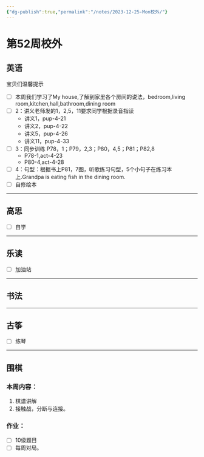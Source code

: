 ```yaml
---
{"dg-publish":true,"permalink":"/notes/2023-12-25-Mon校外/"}
---
```



# 第52周校外
## 英语
宝贝们温馨提示
- [ ] 本周我们学习了My house,了解到家里各个房间的说法，bedroom,living room,kitchen,hall,bathroom,dining room
- [ ] 2：讲义老师发的1，2,5，11要求同学根据录音指读
	- 讲义1，pup-4-21
	- 讲义2，pup-4-22
	- 讲义5，pup-4-26
	- 讲义11，pup-4-33
- [ ] 3：同步训练 P78，1；P79，2,3；P80，4,5；P81；P82,8
	- P78-1,act-4-23
	- P80-4,act-4-28
- [ ] 4：句型：根据书上P81，7图，听歌练习句型，5个小句子在练习本上.Grandpa is eating fish in the dining room.
- [ ] 自修绘本
---
## 高思
- [ ] 自学

---
## 乐读
- [ ] 加油站
---
## 书法

---
## 古筝
- [ ] 练琴
---
## 围棋
### 本周内容：
1. 棋谱讲解
2. 接触战，分断与连接。
### 作业：
- [ ] 10级题目
- [ ] 每周对局。
